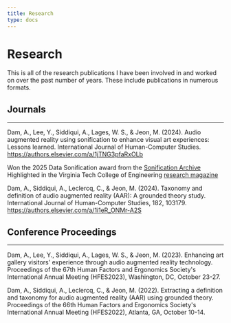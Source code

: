 ```yaml
---
title: Research
type: docs
---
```


# **Research**

This is all of the research publications I have been involved in and worked on over the past
number of years. These include publications in numerous formats.

## Journals 
___
Dam, A., Lee, Y., Siddiqui, A., Lages, W. S., & Jeon, M. (2024).  Audio augmented reality using sonification to enhance visual art experiences: Lessons learned. International Journal of Human-Computer Studies. https://authors.elsevier.com/a/1jTNG3pfaRxOLb

Won the 2025 Data Sonification award from the [Sonification Archive](https://sonification.design/)  
Highlighted in the Virginia Tech College of Engineering [research magazine](https://eng.vt.edu/magazine/stories/spring-2024/auditory-augmented-reality.html)

Dam, A., Siddiqui, A., Leclercq, C., & Jeon, M. (2024). Taxonomy and definition of audio augmented reality (AAR): A grounded theory study. International Journal of Human-Computer Studies, 182, 103179. https://authors.elsevier.com/a/1i1eR_ONMr-A2S  

## Conference Proceedings
___
Dam, A., Lee, Y., Siddiqui, A., Lages, W. S., & Jeon, M. (2023). Enhancing art gallery visitors' experience through audio augmented reality technology. Proceedings of the 67th Human Factors and Ergonomics Society's International Annual Meeting (HFES2023), Washington, DC, October 23-27.  

Dam, A., Siddiqui, A., Leclercq, C., & Jeon, M. (2022). Extracting a definition and taxonomy for audio augmented reality (AAR) using grounded theory. Proceedings of the 66th Human Factors and Ergonomics Society's International Annual Meeting (HFES2022), Atlanta, GA, October 10-14.

